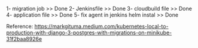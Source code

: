 1- migration job >> Done
2- Jenkinsfile >> Done
3- cloudbuild file >> Done
4- application file >> Done
5- fix agent in jenkins helm instal >> Done

Reference: https://markgituma.medium.com/kubernetes-local-to-production-with-django-3-postgres-with-migrations-on-minikube-31f2baa8926e